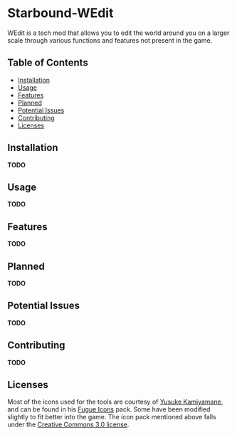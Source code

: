 # Starbound-WEdit
WEdit is a tech mod that allows you to edit the world around you on a larger scale through various functions and features not present in the game.

## Table of Contents
- [Installation](#installation)
- [Usage](#usage)
- [Features](#features)
- [Planned](#planned)
- [Potential Issues](#potential-issues)
- [Contributing](#contributing)
- [Licenses](#licenses)

## Installation
**TODO**

## Usage
**TODO**

## Features
**TODO**

## Planned
**TODO**

## Potential Issues
**TODO**

## Contributing
**TODO**

## Licenses
Most of the icons used for the tools are courtesy of [Yusuke Kamiyamane](http://p.yusukekamiyamane.com/about/), and can be found in his [Fugue Icons](http://p.yusukekamiyamane.com/) pack. Some have been modified slightly to fit better into the game.
The icon pack mentioned above falls under the [Creative Commons 3.0 license](http://creativecommons.org/licenses/by/3.0/).
